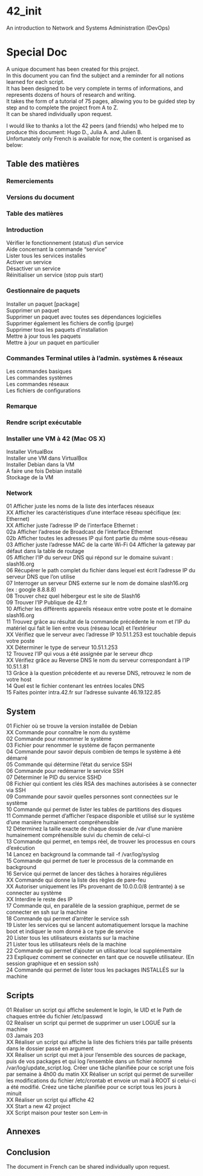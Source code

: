 # 42_init
An introduction to Network and Systems Administration (DevOps)

# Special Doc

A unique document has been created for this project.  
In this document you can find the subject and a reminder for all notions learned for each script.  
It has been designed to be very complete in terms of informations, and represents dozens of hours of research and writing.  
It takes the form of a tutorial of 75 pages, allowing you to be guided step by step and to complete the project from A to Z.  
It can be shared individually upon request.  

I would like to thanks a lot the 42 peers (and friends) who helped me to produce this document: Hugo D., Julia A. and Julien B.  
Unfortunately only French is available for now, the content is organised as below:

## Table des matières

### Remerciements
### Versions du document
### Table des matières

### Introduction
  Vérifier le fonctionnement (status) d’un service  
  Aide concernant la commande “service”  
  Lister tous les services installés  
  Activer un service  
  Désactiver un service  
  Réinitialiser un service (stop puis start)  

### Gestionnaire de paquets
  Installer un paquet [package]  
  Supprimer un paquet  
  Supprimer un paquet avec toutes ses dépendances logicielles  
  Supprimer également les fichiers de config (purge)  
  Supprimer tous les paquets d’installation   
  Mettre à jour tous les paquets   
  Mettre à jour un paquet en particulier  

### Commandes Terminal utiles à l’admin. systèmes & réseaux
  Les commandes basiques   
  Les commandes systèmes   
  Les commandes réseaux   
  Les fichiers de configurations  

### Remarque

### Rendre script exécutable

### Installer une VM à 42 (Mac OS X)
  Installer VirtualBox  
  Installer une VM dans VirtualBox  
  Installer Debian dans la VM  
  A faire une fois Debian installé  
  Stockage de la VM  
  
### Network
  01 Afficher juste les noms de la liste des interfaces réseaux  
  XX Afficher les caractéristiques d’une interface réseau spécifique (ex: Ethernet)  
  XX Afficher juste l’adresse IP de l’interface Ethernet :  
  02a Afficher l’adresse de Broadcast de l’interface Ethernet  
  02b Afficher toutes les adresses IP qui font partie du même sous-réseau  
  03 Afficher juste l’adresse MAC de la carte Wi-Fi 
  04 Afficher la gateway par défaut dans la table de routage   
  05 Afficher l’IP du serveur DNS qui répond sur le domaine suivant : slash16.org   
  06 Récupérer le path complet du fichier dans lequel est écrit l’adresse IP du serveur DNS que l’on utilise  
  07 Interroger un serveur DNS externe sur le nom de domaine slash16.org (ex : google 8.8.8.8)  
  08 Trouver chez quel hébergeur est le site de Slash16   
  09 Trouver l’IP Publique de 42.fr   
  10 Afficher les différents appareils réseaux entre votre poste et le domaine slash16.org   
  11 Trouvez grâce au résultat de la commande précédente le nom et l’IP du matériel qui fait le lien entre vous (réseau local) et l’extérieur  
  XX Vérifiez que le serveur avec l’adresse IP 10.51.1.253 est touchable depuis votre poste   
  XX Déterminer le type de serveur 10.51.1.253   
  12 Trouvez l’IP qui vous a été assignée par le serveur dhcp   
  XX Vérifiez grâce au Reverse DNS le nom du serveur correspondant à l’IP 10.51.1.81   
  13 Grâce à la question précédente et au reverse DNS, retrouvez le nom de votre host   
  14 Quel est le fichier contenant les entrées locales DNS   
  15 Faites pointer intra.42.fr sur l’adresse suivante 46.19.122.85   

## System  
  01 Fichier où se trouve la version installée de Debian   
  XX Commande pour connaître le nom du système    
  02 Commande pour renommer le système    
  03 Fichier pour renommer le système de façon permanente    
  04 Commande pour savoir depuis combien de temps le système à été démarré    
  05 Commande qui détermine l’état du service SSH    
  06 Commande pour redémarrer le service SSH    
  07 Déterminer le PID du service SSHD    
  08 Fichier qui contient les clés RSA des machines autorisées à se connecter via SSH     
  09 Commande pour savoir quelles personnes sont connectées sur le système    
  10 Commande qui permet de lister les tables de partitions des disques    
  11 Commande permet d’afficher l’espace disponible et utilisé sur le système d’une manière humainement compréhensible    
  12 Déterminez la taille exacte de chaque dossier de /var d’une manière humainement compréhensible suivi du chemin de celui-ci    
  13 Commande qui permet, en temps réel, de trouver les processus en cours d’exécution   
  14 Lancez en background la commande tail -f /var/log/syslog    
  15 Commande qui permet de tuer le processus de la commande en background    
  16 Service qui permet de lancer des tâches à horaires régulières    
  XX Commande qui donne la liste des règles de pare-feu    
  XX Autoriser uniquement les IPs provenant de 10.0.0.0/8 (entrante) à se connecter au système    
  XX Interdire le reste des IP    
  17 Commande qui, en parallèle de la session graphique, permet de se connecter en ssh sur la machine     
  18 Commande qui permet d’arrêter le service ssh    
  19 Lister les services qui se lancent automatiquement lorsque la machine boot et indiquer le nom donné à ce type de service    
  20 Lister tous les utilisateurs existants sur la machine    
  21 Lister tous les utilisateurs réels de la machine    
  22 Commande qui permet d’ajouter un utilisateur local supplémentaire    
  23 Expliquez comment se connecter en tant que ce nouvelle utilisateur. (En session graphique et en session ssh)    
  24 Commande qui permet de lister tous les packages INSTALLÉS sur la machine    

## Scripts
  01 Réaliser un script qui affiche seulement le login, le UID et le Path de chaques entrée du fichier /etc/passwd   
  02 Réaliser un script qui permet de supprimer un user LOGUÉ sur la machine   
  03 Jamais 203   
  XX Réaliser un script qui affiche la liste des fichiers triés par taille présents dans le dossier passé en argument    
  XX Réaliser un script qui met à jour l’ensemble des sources de package, puis de vos packages et qui log l’ensemble dans un fichier nommé /var/log/update_script.log. Créer une tâche planifiée pour ce script une fois par semaine à 4h00 du matin 
  XX Réaliser un script qui permet de surveiller les modifications du fichier /etc/crontab et envoie un mail à ROOT si celui-ci a été modifié. Créez une tâche planifiée pour ce script tous les jours à minuit   
  XX Réaliser un script qui affiche 42    
  XX Start a new 42 project    
  XX Script maison pour tester son Lem-in    

## Annexes

## Conclusion

The document in French can be shared individually upon request.
